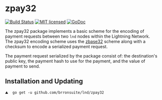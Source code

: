 zpay32
=======

[![Build Status](http://img.shields.io/travis/brronsuite/lnd.svg)](https://travis-ci.org/brronsuite/lnd) 
[![MIT licensed](https://img.shields.io/badge/license-MIT-blue.svg)](https://github.com/brronsuite/lnd/blob/master/LICENSE)
[![GoDoc](https://img.shields.io/badge/godoc-reference-blue.svg)](http://godoc.org/github.com/brronsuite/lnd/zpay32)

The zpay32 package implements a basic scheme for the encoding of payment
requests between two `lnd` nodes within the Lightning Network. The zpay32
encoding scheme uses the
[zbase32](https://philzimmermann.com/docs/human-oriented-base-32-encoding.txt)
scheme along with a checksum to encode a serialized payment request.

The payment request serialized by the package consist of: the destination's
public key, the payment hash to use for the payment, and the value of payment
to send.

## Installation and Updating

```shell
⛰  go get -u github.com/brronsuite/lnd/zpay32
```
